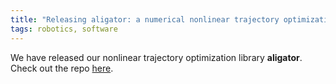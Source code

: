 ```yaml
---
title: "Releasing aligator: a numerical nonlinear trajectory optimization library"
tags: robotics, software
---
```


We have released our nonlinear trajectory optimization library **aligator**.  
Check out the repo [here](https://github.com/Simple-Robotics/aligator).
